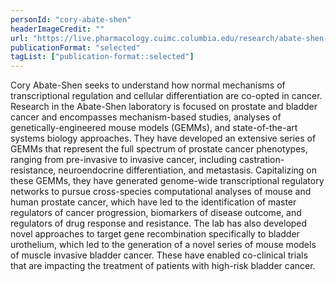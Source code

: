 ```yaml
---
personId: "cory-abate-shen"
headerImageCredit: ""
url: "https://live.pharmacology.cuimc.columbia.edu/research/abate-shen-lab"
publicationFormat: "selected"
tagList: ["publication-format::selected"]
---
```


Cory Abate-Shen seeks to understand how normal mechanisms of transcriptional regulation and cellular differentiation are co-opted in cancer. Research in the Abate-Shen laboratory is focused on prostate and bladder cancer and encompasses mechanism-based studies, analyses of genetically-engineered mouse models (GEMMs), and state-of-the-art systems biology approaches. They have developed an extensive series of GEMMs that represent the full spectrum of prostate cancer phenotypes, ranging from pre-invasive to invasive cancer, including castration-resistance, neuroendocrine differentiation, and metastasis. Capitalizing on these GEMMs, they have generated genome-wide transcriptional regulatory networks to pursue cross-species computational analyses of mouse and human prostate cancer, which have led to the identification of master regulators of cancer progression, biomarkers of disease outcome, and regulators of drug response and resistance. The lab has also developed novel approaches to target gene recombination specifically to bladder urothelium, which led to the generation of a novel series of mouse models of muscle invasive bladder cancer. These have enabled co-clinical trials that are impacting the treatment of patients with high-risk bladder cancer.

<!-- end -->
